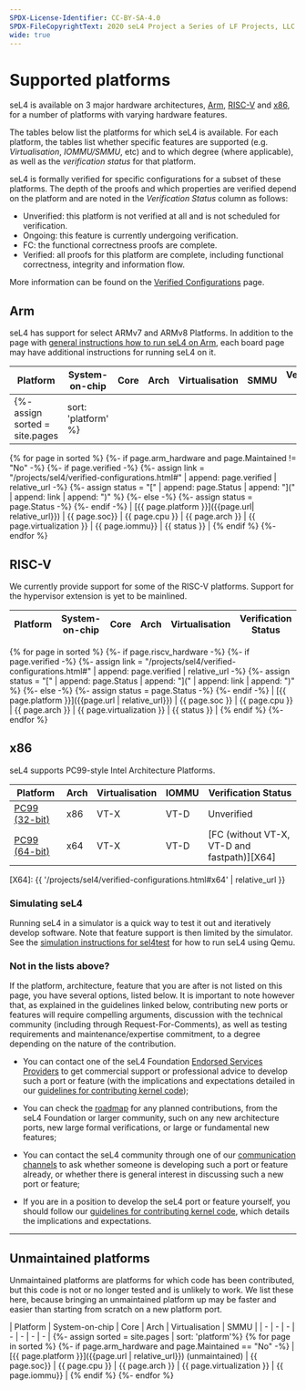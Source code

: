 ```yaml
---
SPDX-License-Identifier: CC-BY-SA-4.0
SPDX-FileCopyrightText: 2020 seL4 Project a Series of LF Projects, LLC.
wide: true
---
```


# Supported platforms

seL4 is available on 3 major hardware architectures, [Arm](#arm),
[RISC-V](#risc-v) and [x86](#x86), for a number of platforms with varying
hardware features.

The tables below list the platforms for which seL4 is available. For each
platform, the tables list whether specific features are supported (e.g.
*Virtualisation*, *IOMMU/SMMU*, etc) and to which degree (where applicable), as
well as the *verification status* for that platform.

seL4 is formally verified for specific configurations for a subset of these
platforms. The depth of the proofs and which properties are verified depend on
the platform and are noted in the *Verification Status* column as follows:

* Unverified: this platform is not verified at all and is not scheduled for verification.
* Ongoing: this feature is currently undergoing verification.
* FC: the functional correctness proofs are complete.
* Verified: all proofs for this platform are complete, including functional
  correctness, integrity and information flow.

More information can be found on the [Verified Configurations](../projects/sel4/verified-configurations.md) page.

## Arm

seL4 has support for select ARMv7 and ARMv8 Platforms. In addition to the page
with [general instructions how to run seL4 on Arm](GeneralARM.html), each board
page may have additional instructions for running seL4 on it.

| Platform                                      | System-on-chip            | Core             | Arch  | Virtualisation | SMMU              | Verification Status   |
| - | - | - | - | - | - | - |
{%- assign sorted = site.pages | sort: 'platform' %}
{% for page in sorted %}
{%- if page.arm_hardware and page.Maintained != "No" -%}
{%-   if page.verified -%}
{%-    assign link = "/projects/sel4/verified-configurations.html#" | append: page.verified | relative_url -%}
{%-    assign status = "[" | append: page.Status | append: "](" | append: link | append: ")" %}
{%-   else -%}
{%-    assign status = page.Status -%}
{%-   endif -%}
| [{{ page.platform }}]({{page.url| relative_url}}) | {{ page.soc}} | {{ page.cpu }} | {{ page.arch }} | {{ page.virtualization }} | {{ page.iommu}} | {{ status }} |
{% endif %}
{%- endfor %}


## RISC-V

We currently provide support for some of the RISC-V platforms. Support for the hypervisor extension is yet to be mainlined.

| Platform | System-on-chip | Core | Arch | Virtualisation | Verification Status |
| -        |  -             | -    | -    | -              | -                   |
{% for page in sorted %}
{%- if page.riscv_hardware -%}
{%-   if page.verified -%}
{%-    assign link = "/projects/sel4/verified-configurations.html#" | append: page.verified | relative_url -%}
{%-    assign status = "[" | append: page.Status | append: "](" | append: link | append: ")" %}
{%-   else -%}
{%-    assign status = page.Status -%}
{%-   endif -%}
| [{{ page.platform }}]({{page.url | relative_url}}) | {{ page.soc }} | {{ page.cpu }} | {{ page.arch }} | {{ page.virtualization }} | {{ status }} |
{% endif %}
{%- endfor %}

## x86

seL4 supports PC99-style Intel Architecture Platforms.

| Platform              | Arch | Virtualisation | IOMMU | Verification Status                  |
| -                     |  -   | -              | -     | -                                    |
| [PC99 (32-bit)](IA32.html) | x86  | VT-X           | VT-D  | Unverified                        |
| [PC99 (64-bit)](IA32.html) | x64  | VT-X           | VT-D  | [FC (without VT-X, VT-D and fastpath)][X64] |

[X64]: {{ '/projects/sel4/verified-configurations.html#x64' | relative_url }}


### Simulating seL4

Running seL4 in a simulator is a quick way to test it out and iteratively
develop software. Note that feature support is then limited by the simulator.
See the [simulation instructions for
sel4test](/projects/sel4test/#running-it) for how to run seL4 using Qemu.

### Not in the lists above?

If the platform, architecture, feature that you are after is not listed on this page,
you have several options, listed below. It is important to note however that, as
explained in the guidelines linked below, contributing new ports or features will require
compelling arguments, discussion with the technical community (including through
Request-For-Comments), as well as testing requirements and maintenance/expertise
commitment, to a degree depending on the nature of the contribution.


- You can contact one of the seL4 Foundation [Endorsed Services
  Providers](https://sel4.systems/Foundation/Services/) to get commercial
  support or professional advice to develop such a port or feature (with the
  implications and expectations detailed in our [guidelines for contributing
  kernel code](../projects/sel4/kernel-contribution.html));

- You can check the [roadmap](https://sel4.systems/roadmap.html) for any planned
  contributions, from the seL4 Foundation or larger community, such on any new
  architecture ports, new large formal verifications, or large or fundamental
  new features;

- You can contact the seL4 community through one of our [communication
  channels](https://sel4.systems/contact/) to ask whether someone is developing
  such a port or feature already, or whether there is general interest in discussing
  such a new port or feature;

- If you are in a position to develop the seL4 port or feature yourself, you
  should follow our [guidelines for contributing kernel
  code](../projects/sel4/kernel-contribution.html), which details the
  implications and expectations.

---

<div class="prose-p:text-lighter prose-td:text-lighter prose-th:text-light prose-h2:text-lighter prose-a:text-lighter" markdown="1">

## Unmaintained platforms

Unmaintained platforms are platforms for which code has been contributed, but
this code is not or no longer tested and is unlikely to work. We list these
here, because bringing an unmaintained platform up may be faster and easier than
starting from scratch on a new platform port.

| Platform | System-on-chip | Core | Arch | Virtualisation | SMMU |
| - | - | - | - | - | - | - |
{%- assign sorted = site.pages | sort: 'platform'%}
{% for page in sorted %}
{%- if page.arm_hardware and page.Maintained == "No" -%}
| [{{ page.platform }}]({{page.url | relative_url}}) (unmaintained) | {{ page.soc}} | {{ page.cpu }} | {{ page.arch }} | {{ page.virtualization }} | {{ page.iommu}} |
{% endif %}
{%- endfor %}

</div>
